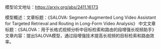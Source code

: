 模型论文地址：https://arxiv.org/abs/2411.16173

模型概述：文章标题：《SALOVA: Segment-Augmented Long Video Assistant for Targeted Retrieval and Routing in Long-Form Video Analysis》
中文文章标题：《SALOVA：用于长格式视频分析中目标检索和路由的段增强长视频助手》
文章内容：提出SALOVA模型，通过段增强技术提高长视频的目标检索和路由效率。
